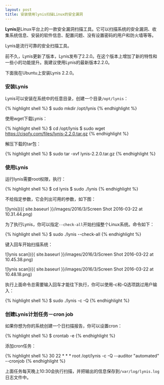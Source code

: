 ```yaml
---
layout: post
title: 安装使用lynis扫描Linux的安全漏洞
---
```


**Lynis**是Linux平台上的一款安全漏洞扫描工具。它可以扫描系统的安全漏洞、收集系统信息、安装的软件信息、配置问题、没有设置密码的用户和防火墙等等。

Lynis是流行可靠的安全扫描工具。

前不久，Lynis更新了版本，Lynis发布了2.2.0。在这个版本上增加了新的特性和一些小的功能提升。我建议使用Lynis的最新版本2.2.0。

下面我在Ubuntu上安装Lynis 2.2.0。

### 安装Lynis

Lynis可以安装在系统中的任意目录，创建一个目录`/opt/lynis`：

{% highlight shell %}
$ sudo mkdir /opt/lynis
{% endhighlight %}

使用wget下载Lynis：

{% highlight shell %}
$ cd /opt/lynis
$ sudo wget https://cisofy.com/files/lynis-2.2.0.tar.gz
{% endhighlight %}

解压下载的tar包：

{% highlight shell %}
$ sudo tar -xvf lynis-2.2.0.tar.gz
{% endhighlight %}

### 使用Lynis

运行lynis需要root权限，执行：

{% highlight shell %}
$ cd lynis
$ sudo ./lynis
{% endhighlight %}

不给指定参数，它会列出可用的参数，如下图：

![lynis]({{ site.baseurl }}/images/2016/3/Screen Shot 2016-03-22 at 10.31.44.png)

为了执行Lynis，你可以指定`--check-all`开始扫描整个Linux系统。命令如下：

{% highlight shell %}
$ sudo ./lynis --check-all
{% endhighlight %}

键入回车开始扫描系统：

![lynis scan]({{ site.baseurl }}/images/2016/3/Screen Shot 2016-03-22 at 10.45.38.png)

![lynis scan]({{ site.baseurl }}/images/2016/3/Screen Shot 2016-03-22 at 10.48.18.png)

执行上面命令总需要输入回车才能往下执行，你可以使用-c和-Q选项跳过用户输入：

{% highlight shell %}
$ sudo ./lynis -c -Q
{% endhighlight %}

### 创建Lynis计划任务－cron job

如果你想为你的系统创建一个日扫描报告，你可以设置cron：


{% highlight shell %}
$ crontab -e
{% endhighlight %}

添加cron任务：

{% highlight shell %}
30	22	*	*	*	root    /opt/lynis -c -Q --auditor "automated" --cronjob
{% endhighlight %}

上面任务每天晚上10:30会执行扫描，并把输出的信息保存到`/var/log/lynis.log`日志文件中。